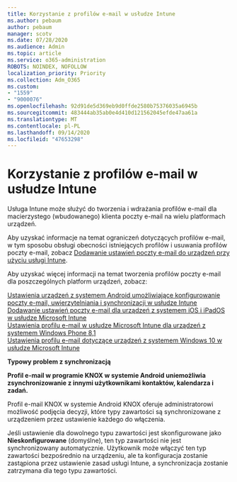 ```yaml
---
title: Korzystanie z profilów e-mail w usłudze Intune
ms.author: pebaum
author: pebaum
manager: scotv
ms.date: 07/28/2020
ms.audience: Admin
ms.topic: article
ms.service: o365-administration
ROBOTS: NOINDEX, NOFOLLOW
localization_priority: Priority
ms.collection: Adm_O365
ms.custom:
- "1559"
- "9000076"
ms.openlocfilehash: 92d91de5d369eb9d0ffde2580b75376035a6945b
ms.sourcegitcommit: 483444ab35ab0e4d410d121562045efde47aa61a
ms.translationtype: MT
ms.contentlocale: pl-PL
ms.lasthandoff: 09/14/2020
ms.locfileid: "47653298"
---
```

# <a name="using-email-profiles-with-intune"></a>Korzystanie z profilów e-mail w usłudze Intune

Usługa Intune może służyć do tworzenia i wdrażania profilów e-mail dla macierzystego (wbudowanego) klienta poczty e-mail na wielu platformach urządzeń.

Aby uzyskać informacje na temat ograniczeń dotyczących profilów e-mail, w tym sposobu obsługi obecności istniejących profilów i usuwania profilów poczty e-mail, zobacz [Dodawanie ustawień poczty e-mail do urządzeń przy użyciu usługi Intune](https://docs.microsoft.com/intune/email-settings-configure).

Aby uzyskać więcej informacji na temat tworzenia profilów poczty e-mail dla poszczególnych platform urządzeń, zobacz:

[Ustawienia urządzeń z systemem Android umożliwiające konfigurowanie poczty e-mail, uwierzytelniania i synchronizacji w usłudze Intune](https://docs.microsoft.com/intune/email-settings-android)  
[Dodawanie ustawień poczty e-mail dla urządzeń z systemem iOS i iPadOS w usłudze Microsoft Intune](https://docs.microsoft.com/intune/email-settings-ios)  
[Ustawienia profilu e-mail w usłudze Microsoft Intune dla urządzeń z systemem Windows Phone 8,1](https://docs.microsoft.com/intune/email-settings-windows-phone-8-1)  
[Ustawienia profilu e-mail dotyczące urządzeń z systemem Windows 10 w usłudze Microsoft Intune](https://docs.microsoft.com/intune/email-settings-windows-10)

**Typowy problem z synchronizacją**

**Profil e-mail w programie KNOX w systemie Android uniemożliwia zsynchronizowanie z innymi użytkownikami kontaktów, kalendarza i zadań.**

Profil e-mail KNOX w systemie Android KNOX oferuje administratorowi możliwość podjęcia decyzji, które typy zawartości są synchronizowane z urządzeniem przez ustawienie każdego do włączenia.

Jeśli ustawienie dla dowolnego typu zawartości jest skonfigurowane jako **Nieskonfigurowane** (domyślne), ten typ zawartości nie jest synchronizowany automatycznie. Użytkownik może włączyć ten typ zawartości bezpośrednio na urządzeniu, ale ta konfiguracja zostanie zastąpiona przez ustawienie zasad usługi Intune, a synchronizacja zostanie zatrzymana dla tego typu zawartości.

